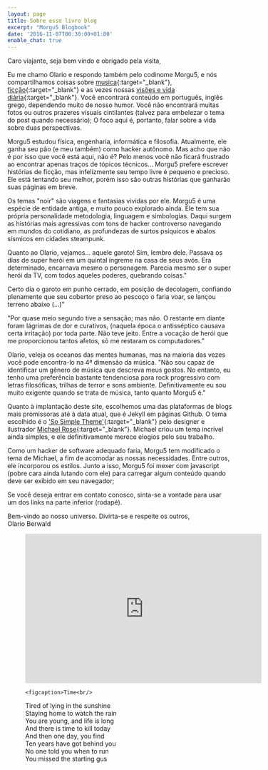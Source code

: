 ```yaml
---
layout: page
title: Sobre esse livro blog
excerpt: "Morgu5 Blogbook"
date: '2016-11-07T00:30:00+01:00'
enable_chat: true
---
```


Caro viajante, seja bem vindo e obrigado pela visita,

Eu me chamo Olario e respondo também pelo codinome Morgu5, e nós compartilhamos coisas sobre [musica](/music){:target="_blank"},  [ficção](/stories){:target="_blank"} e as vezes nossas [visões e vida diária](/blog){:target="_blank"}.  Você encontrará conteúdo em português, inglês grego, dependendo muito de nosso humor. Você não encontrará muitas fotos ou outros prazeres visuais cintilantes (talvez para embelezar o tema do post quando necessário); O foco aqui é, portanto, falar sobre a vida sobre duas perspectivas.

Morgu5 estudou física, engenharia, informática e filosofia. Atualmente, ele ganha seu pão (e meu também) como hacker autônomo. Mas acho que não é por isso que você está aqui, não é? Pelo menos você não ficará frustrado ao encontrar apenas traços de tópicos técnicos... Morgu5 prefere escrever histórias de ficção, mas infelizmente seu tempo livre é pequeno e precioso. Ele está tentando seu melhor, porém isso são outras histórias que ganharão suas páginas em breve.

Os temas "noir" são viagens e fantasias vividas por ele. Morgu5 é uma espécie de entidade antiga, e muito pouco explorado ainda. Ele tem sua própria personalidade metodologia, linguagem e simbologias. Daqui surgem as histórias mais agressivas com tons de hacker controverso navegando em mundos do cotidiano, as profundezas de surtos psíquicos e abalos sísmicos em cidades steampunk.

Quanto ao Olario, vejamos... aquele garoto! Sim, lembro dele. Passava os dias de super herói em um quintal íngreme na casa de seus avós. Era determinado, encarnava mesmo o personagem. Parecia mesmo ser o super herói da TV, com todos aqueles poderes, quebrando coisas."

Certo dia o garoto em punho cerrado, em posição de decolagem, confiando plenamente que seu cobertor preso ao pescoço o faria voar, se lançou terreno abaixo (...)"

"Por quase meio segundo tive a sensação; mas não. O restante em diante foram lágrimas de dor e curativos, (naquela época o antisséptico causava certa irritação) por toda parte. Não teve jeito. Entre a vocação de herói que me proporcionou tantos afetos, só me restaram os computadores."

Olario, veleja os oceanos das mentes humanas, mas na maioria das vezes você pode encontra-lo na 4ª dimensão da música. "Não sou capaz de identificar um gênero de música que descreva meus gostos. No entanto, eu tenho uma preferência bastante tendenciosa para  rock progressivo com letras filosóficas, trilhas de terror e sons ambiente. Definitivamente eu sou muito exigente quando se trata de música, tanto quanto Morgu5 é."

Quanto à implantação deste site, escolhemos uma das plataformas de blogs mais promissoras até à data atual, que é Jekyll em páginas Github. O tema escolhido é o ['So Simple Theme'](http://mademistakes.com/so-simple/){:target="_blank"} pelo designer e ilustrador [Michael Rose](http://mademistakes.com){:target="_blank"}. Michael criou um tema incrível ainda simples, e ele definitivamente merece elogios pelo seu trabalho.

Como um hacker de software adequado faria, Morgu5 tem modificado o tema de Michael, a fim de acomodar as nossas necessidades. Entre outros, ele incorporou os estilos. Junto a isso, Morgu5 foi mexer com javascript (pobre cara ainda lutando com ele) para carregar algum conteúdo quando deve ser exibido em seu navegador;

Se você deseja entrar em contato conosco, sinta-se a vontade para usar um dos links na parte inferior (rodapé).

Bem-vindo ao nosso universo. Divirta-se e respeite os outros, <br/>
Olario Berwald

<figure>
    <iframe width="530" height="335" src="https://www.youtube.com/embed/JwYX52BP2Sk" frameborder="0" allowfullscreen>&nbsp;</iframe>

    <figcaption>Time<br/>

Tired of lying in the sunshine<br/>
Staying home to watch the rain<br/>
You are young, and life is long<br/>
And there is time to kill today<br/>
And then one day, you find<br/>
Ten years have got behind you<br/>
No one told you when to run<br/>
You missed the starting gus</figcaption>
</figure>
